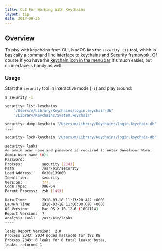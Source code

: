 ```yaml
---
title: CLI For Working With Keychains
layout: tip
date: 2017-08-26
---
```


## Overview

To play with keychains from CLI, MacOS has the ```security (1)``` tool, which is basically a command line interface to keychains and Security framework. Of course if you have the [keychain icon in the menu bar](http://craftware.xyz/tips/Keychain-status-menubar.html) it's much easier, but cli interface is handy as well. 

### Usage

Start the ```security``` tool in interactive mode (```-i```) and play around:

```bash
$ security -i

security> list-keychains
    "/Users/m/Library/Keychains/login.keychain-db"
    "/Library/Keychains/System.keychain"

security> dump-keychain "/Users/m/Library/Keychains/login.keychain-db"
[..]

security> lock-keychain "/Users/m/Library/Keychains/login.keychain-db"

security> leaks
An admin user name and password is required to enter Developer Mode.
Admin user name (m):
Password:
Process:         security [2343]
Path:            /usr/bin/security
Load Address:    0x10e139000
Identifier:      security
Version:         ???
Code Type:       X86-64
Parent Process:  zsh [1493]

Date/Time:       2018-03-18 11:13:20.462 +0000
Launch Time:     2018-03-18 11:00:00.068 +0000
OS Version:      Mac OS X 10.12.6 (16G1114)
Report Version:  7
Analysis Tool:   /usr/bin/leaks
----

leaks Report Version:  2.0
Process 2343: 2034 nodes malloced for 292 KB
Process 2343: 0 leaks for 0 total leaked bytes.
leaks: returned 1
```
